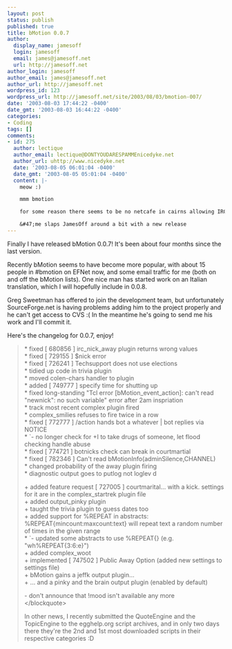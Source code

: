 ```yaml
---
layout: post
status: publish
published: true
title: bMotion 0.0.7
author:
  display_name: jamesoff
  login: jamesoff
  email: james@jamesoff.net
  url: http://jamesoff.net
author_login: jamesoff
author_email: james@jamesoff.net
author_url: http://jamesoff.net
wordpress_id: 123
wordpress_url: http://jamesoff.net/site/2003/08/03/bmotion-007/
date: '2003-08-03 17:44:22 -0400'
date_gmt: '2003-08-03 16:44:22 -0400'
categories:
- Coding
tags: []
comments:
- id: 275
  author: lectique
  author_email: lectique@DONTYOUDARESPAMMEnicedyke.net
  author_url: uhttp://www.nicedyke.net
  date: '2003-08-05 06:01:04 -0400'
  date_gmt: '2003-08-05 05:01:04 -0400'
  content: |-
    meow :)

    mmm bmotion

    for some reason there seems to be no netcafe in cairns allowing IRC clients, sux0r

    &#47;me slaps JamesOff around a bit with a new release
---
```

<p>Finally I have released bMotion 0.0.7! It's been about four months since the last version.</p>
<p>Recently bMotion seems to have become more popular, with about 15 people in #bmotion on EFNet now, and some email traffic for me (both on and off the bMotion lists). One nice man has started work on an Italian translation, which I will hopefully include in 0.0.8.</p>
<p>Greg Sweetman has offered to join the development team, but unfortunately SourceForge.net is having problems adding him to the project properly and he can't get access to CVS :( In the meantime he's going to send me his work and I'll commit it.</p>
<p>Here's the changelog for 0.0.7, enjoy!</p>
<blockquote><p>
* fixed [ 680856 ] irc_nick_away plugin returns wrong values<br />
* fixed [ 729155 ] $nick error<br />
* fixed [ 726241 ] Techsupport does not use elections<br />
* tidied up code in trivia plugin<br />
* moved colen-chars handler to plugin<br />
* added [ 749777 ] specify time for shutting up<br />
* fixed long-standing "Tcl error [bMotion_event_action]: can't read "newnick": no such variable" error after 2am inspriation<br />
* track most recent complex plugin fired<br />
* complex_smilies refuses to fire twice in a row<br />
* fixed [ 772777 ] &#47;action hands bot a whatever | bot replies via NOTICE<br />
*   `- no longer check for +I to take drugs of someone, let flood checking handle abuse<br />
* fixed [ 774721 ] botnicks check can break in courtmartial<br />
* fixed [ 782346 ] Can't read bMotionInfo(adminSilence,CHANNEL)<br />
* changed probability of the away plugin firing<br />
* diagnostic output goes to putlog not loglev d</p>
<p>+ added feature request [ 727005 ] courtmarital... with a kick. settings for it are in the complex_startrek plugin file<br />
+ added output_pinky plugin<br />
+ taught the trivia plugin to guess dates too<br />
+ added support for %REPEAT in abstracts: %REPEAT{mincount:maxcount:text} will repeat text a random number of times in the given range<br />
*   `- updated some abstracts to use %REPEAT{} (e.g. "wh%REPEAT{3:6:e}")<br />
+ added complex_woot<br />
+ implemented [ 747502 ] Public Away Option (added new settings to settings file)<br />
+ bMotion gains a jeffk output plugin...<br />
+ ... and a pinky and the brain output plugin (enabled by default)</p>
<p>- don't announce that !mood isn't available any more<br />
<&#47;blockquote></p>
<p>In other news, I recently submitted the QuoteEngine and the TopicEngine to the egghelp.org script archives, and in only two days there they're the 2nd and 1st most downloaded scripts in their respective categories :D</p>

